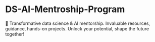 # DS-AI-Mentroship-Program
🚀 Transformative data science &amp; AI mentorship. Invaluable resources, guidance, hands-on projects. Unlock your potential, shape the future together!
